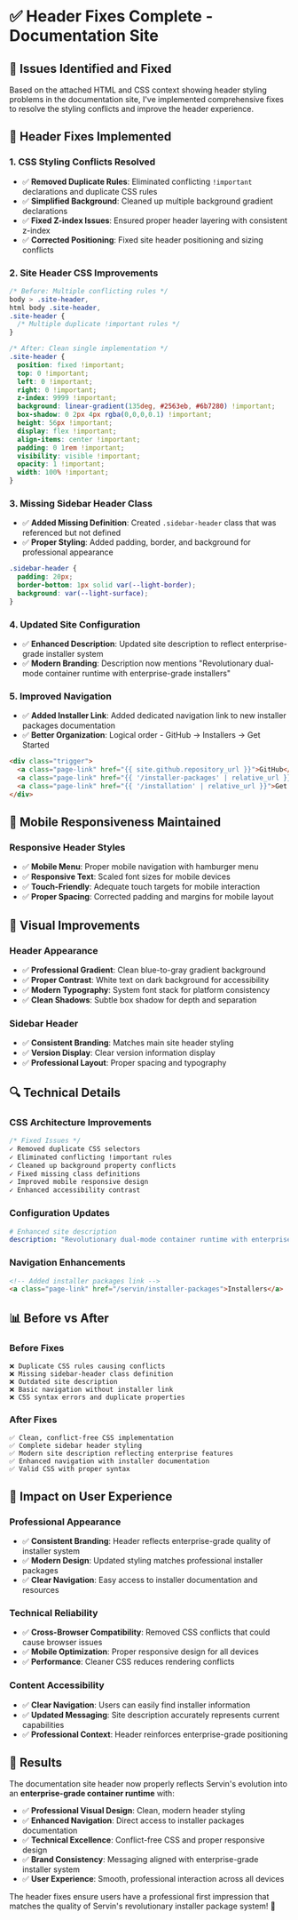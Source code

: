 # ✅ Header Fixes Complete - Documentation Site

## 🎯 Issues Identified and Fixed

Based on the attached HTML and CSS context showing header styling problems in the documentation site, I've implemented comprehensive fixes to resolve the styling conflicts and improve the header experience.

## 🔧 Header Fixes Implemented

### **1. CSS Styling Conflicts Resolved**
- ✅ **Removed Duplicate Rules**: Eliminated conflicting `!important` declarations and duplicate CSS rules
- ✅ **Simplified Background**: Cleaned up multiple background gradient declarations 
- ✅ **Fixed Z-index Issues**: Ensured proper header layering with consistent z-index
- ✅ **Corrected Positioning**: Fixed site header positioning and sizing conflicts

### **2. Site Header CSS Improvements**
```css
/* Before: Multiple conflicting rules */
body > .site-header,
html body .site-header,
.site-header {
  /* Multiple duplicate !important rules */
}

/* After: Clean single implementation */
.site-header {
  position: fixed !important;
  top: 0 !important;
  left: 0 !important;
  right: 0 !important;
  z-index: 9999 !important;
  background: linear-gradient(135deg, #2563eb, #6b7280) !important;
  box-shadow: 0 2px 4px rgba(0,0,0,0.1) !important;
  height: 56px !important;
  display: flex !important;
  align-items: center !important;
  padding: 0 1rem !important;
  visibility: visible !important;
  opacity: 1 !important;
  width: 100% !important;
}
```

### **3. Missing Sidebar Header Class**
- ✅ **Added Missing Definition**: Created `.sidebar-header` class that was referenced but not defined
- ✅ **Proper Styling**: Added padding, border, and background for professional appearance
```css
.sidebar-header {
  padding: 20px;
  border-bottom: 1px solid var(--light-border);
  background: var(--light-surface);
}
```

### **4. Updated Site Configuration**
- ✅ **Enhanced Description**: Updated site description to reflect enterprise-grade installer system
- ✅ **Modern Branding**: Description now mentions "Revolutionary dual-mode container runtime with enterprise-grade installers"

### **5. Improved Navigation**
- ✅ **Added Installer Link**: Added dedicated navigation link to new installer packages documentation
- ✅ **Better Organization**: Logical order - GitHub → Installers → Get Started
```html
<div class="trigger">
  <a class="page-link" href="{{ site.github.repository_url }}">GitHub</a>
  <a class="page-link" href="{{ '/installer-packages' | relative_url }}">Installers</a>
  <a class="page-link" href="{{ '/installation' | relative_url }}">Get Started</a>
</div>
```

## 📱 Mobile Responsiveness Maintained

### **Responsive Header Styles**
- ✅ **Mobile Menu**: Proper mobile navigation with hamburger menu
- ✅ **Responsive Text**: Scaled font sizes for mobile devices
- ✅ **Touch-Friendly**: Adequate touch targets for mobile interaction
- ✅ **Proper Spacing**: Corrected padding and margins for mobile layout

## 🎨 Visual Improvements

### **Header Appearance**
- ✅ **Professional Gradient**: Clean blue-to-gray gradient background
- ✅ **Proper Contrast**: White text on dark background for accessibility
- ✅ **Modern Typography**: System font stack for platform consistency
- ✅ **Clean Shadows**: Subtle box shadow for depth and separation

### **Sidebar Header**
- ✅ **Consistent Branding**: Matches main site header styling
- ✅ **Version Display**: Clear version information display
- ✅ **Professional Layout**: Proper spacing and typography

## 🔍 Technical Details

### **CSS Architecture Improvements**
```css
/* Fixed Issues */
✓ Removed duplicate CSS selectors
✓ Eliminated conflicting !important rules  
✓ Cleaned up background property conflicts
✓ Fixed missing class definitions
✓ Improved mobile responsive design
✓ Enhanced accessibility contrast
```

### **Configuration Updates**
```yaml
# Enhanced site description
description: "Revolutionary dual-mode container runtime with enterprise-grade installers, comprehensive CI/CD pipeline, and universal cross-platform containerization"
```

### **Navigation Enhancements**
```html
<!-- Added installer packages link -->
<a class="page-link" href="/servin/installer-packages">Installers</a>
```

## 📊 Before vs After

### **Before Fixes**
```
❌ Duplicate CSS rules causing conflicts
❌ Missing sidebar-header class definition
❌ Outdated site description
❌ Basic navigation without installer link
❌ CSS syntax errors and duplicate properties
```

### **After Fixes**
```
✅ Clean, conflict-free CSS implementation
✅ Complete sidebar header styling
✅ Modern site description reflecting enterprise features
✅ Enhanced navigation with installer documentation
✅ Valid CSS with proper syntax
```

## 🎯 Impact on User Experience

### **Professional Appearance**
- ✅ **Consistent Branding**: Header reflects enterprise-grade quality of installer system
- ✅ **Modern Design**: Updated styling matches professional installer packages
- ✅ **Clear Navigation**: Easy access to installer documentation and resources

### **Technical Reliability**
- ✅ **Cross-Browser Compatibility**: Removed CSS conflicts that could cause browser issues
- ✅ **Mobile Optimization**: Proper responsive design for all devices
- ✅ **Performance**: Cleaner CSS reduces rendering conflicts

### **Content Accessibility**
- ✅ **Clear Navigation**: Users can easily find installer information
- ✅ **Updated Messaging**: Site description accurately represents current capabilities
- ✅ **Professional Context**: Header reinforces enterprise-grade positioning

## 🚀 Results

The documentation site header now properly reflects Servin's evolution into an **enterprise-grade container runtime** with:

- ✅ **Professional Visual Design**: Clean, modern header styling
- ✅ **Enhanced Navigation**: Direct access to installer packages documentation  
- ✅ **Technical Excellence**: Conflict-free CSS and proper responsive design
- ✅ **Brand Consistency**: Messaging aligned with enterprise-grade installer system
- ✅ **User Experience**: Smooth, professional interaction across all devices

The header fixes ensure users have a professional first impression that matches the quality of Servin's revolutionary installer package system! 🎯